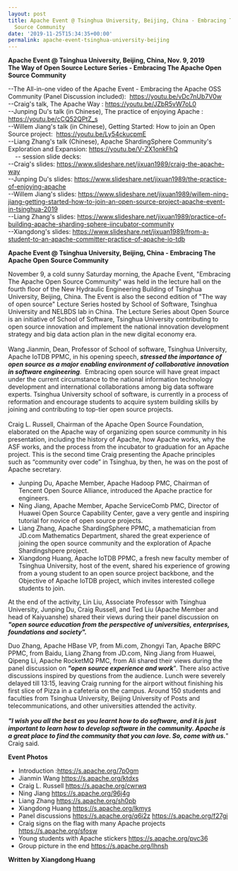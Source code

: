 ```yaml
---
layout: post
title: Apache Event @ Tsinghua University, Beijing, China - Embracing The Apache Open
  Source Community
date: '2019-11-25T15:34:35+00:00'
permalink: apache-event-tsinghua-university-beijing
---
```

<p> <strong>Apache Event @ Tsinghua University, Beijing, China, Nov. 9, 2019</strong><br /> <strong>The Way of Open Source Lecture Series - Embracing The Apache Open Source Community</strong></p> 
  <p>--The All-in-one video of the Apache Event - Embracing the Apache OSS Community (Panel Discussion included):&nbsp; <a href="https://youtu.be/vDc7nUb7V0w">https://youtu.be/vDc7nUb7V0w</a><br />--Craig's talk, The Apache Way : <a href="https://youtu.be/JZbR5vW7oL0">https://youtu.be/JZbR5vW7oL0</a><br />--Junping Du's talk (in Chinese), The practice of enjoying Apache : <a href="https://youtu.be/cCQ52QPtZ_s">https://youtu.be/cCQ52QPtZ_s</a><br />--Willem Jiang's talk (in Chinese), Getting Started: How to join an Open Source project:&nbsp; <a href="https://youtu.be/Ly54ckucpmE">https://youtu.be/Ly54ckucpmE</a><br />--Liang Zhang's talk (Chinese), Apache ShardingSphere Community's Exploration and Expansion: <a href="https://youtu.be/V-ZX1onkFhQ">https://youtu.be/V-ZX1onkFhQ</a><br />&nbsp; &nbsp; -- session slide decks:<br />--Craig's slides: <a href="https://www.slideshare.net/jixuan1989/craig-the-apache-way">https://www.slideshare.net/jixuan1989/craig-the-apache-way</a><br />--Junping Du's slides: <a href="https://www.slideshare.net/jixuan1989/the-practice-of-enjoying-apache">https://www.slideshare.net/jixuan1989/the-practice-of-enjoying-apache</a><br />--Willem Jiang's slides: <a href="https://www.slideshare.net/jixuan1989/willem-ning-jiang-getting-started-how-to-join-an-open-source-project-apache-event-in-tsinghua-2019">https://www.slideshare.net/jixuan1989/willem-ning-jiang-getting-started-how-to-join-an-open-source-project-apache-event-in-tsinghua-2019</a><br />--Liang Zhang's slides: <a href="https://www.slideshare.net/jixuan1989/practice-of-building-apache-sharding-sphere-iincubator-community">https://www.slideshare.net/jixuan1989/practice-of-building-apache-sharding-sphere-iincubator-community</a><br />--Xiangdong's slides: <a href="https://www.slideshare.net/jixuan1989/from-a-student-to-an-apache-committer-practice-of-apache-io-tdb">https://www.slideshare.net/jixuan1989/from-a-student-to-an-apache-committer-practice-of-apache-io-tdb</a><br /></p> 
  <p><strong>Apache Event @ Tsinghua University, Beijing, China - Embracing The Apache Open Source Community</strong></p> 
  <p>November 9, a cold sunny Saturday morning, the Apache Event, &quot;Embracing The Apache Open Source Community&quot; was held in the lecture hall on the fourth floor of the New Hydraulic Engineering Building of Tsinghua University, Beijing, China. The Event is also the second edition of &quot;The way of open source&quot; Lecture Series hosted by School of Software, Tsinghua University and NELBDS lab in China. The Lecture Series about Open Source is an initiative of School of Software, Tsinghua University contributing to open source innovation and implement the national innovation development strategy and big data action plan in the new digital economy era.<br /><br /> Wang Jianmin, Dean, Professor of School of software, Tsinghua University, Apache IoTDB PPMC, in his opening speech, <em><strong>stressed the importance of open source as a major enabling environment of collaborative innovation in software engineering</strong></em>.&nbsp; Embracing open source will have great impact under the current circumstance to the national information technology development and international collaborations among big data software experts. Tsinghua University school of software, is currently in a process of reformation and encourage students to acquire system building skills by joining and contributing to top-tier open source projects. <br /><br />Craig L. Russell, Chairman of the Apache Open Source Foundation, elaborated on the Apache way of organizing open source community in his presentation, including the history of Apache, how Apache works, why the ASF works, and the process from the incubator to graduation for an Apache project. This is the second time Craig presenting the Apache principles such as “community over code” in Tsinghua, by then, he was on the post of Apache secretary. </p> 
  <ul> 
    <li>Junping Du, Apache Member, Apache Hadoop PMC, Chairman of Tencent Open Source Alliance, introduced the Apache practice for engineers. </li> 
    <li>Ning Jiang, Apache Member, Apache ServiceComb PMC, Director of Huawei Open Source Capability Center, gave a very gentle and inspiring tutorial for novice of open source projects. </li> 
    <li>Liang Zhang, Apache ShardingSphere PPMC, a mathematician from JD.com Mathematics Department, shared the great experience of joining the open source community and the exploration of Apache Shardingshpere project. </li> 
    <li>Xiangdong Huang, Apache IoTDB PPMC, a fresh new faculty member of Tsinghua University, host of the event, shared his experience of growing from a young student to an open source project backbone, and the Objective of Apache IoTDB project, which invites interested college students to join.</li> 
  </ul> 
  <p>At the end of the activity, Lin Liu, Associate Professor with Tsinghua University, Junping Du, Craig Russell, and Ted Liu (Apache Member and head of Kaiyuanshe) shared their views during their panel discussion on<strong><em> &quot;open source education from the perspective of universities, enterprises, foundations and society&quot;.</em></strong> </p> 
  <p>Duo Zhang, Apache HBase VP, from Mi.com, Zhongyi Tan, Apache BRPC PPMC, from Baidu, Liang Zhang from JD.com, Ning Jiang from Huawei, Qipeng Li, Apache RocketMQ PMC, from Ali shared their views during the panel discussion on <em><strong>&quot;open source experience and work</strong></em>&quot;. There also active discussions inspired by questions from the audience. Lunch were severely delayed till 13:15, leaving Craig running for the airport without finishing his first slice of Pizza in a cafeteria on the campus. Around 150 students and faculties from Tsinghua University, Beijing University of Posts and telecommunications, and other universities attended the activity. <br /><br /><strong><em>&quot;I wish you all the best as you learnt how to do software, and it is just important to learn how to develop software in the community. Apache is a great place to find the community that you can love. So, come with us.</em></strong>&quot; Craig said.</p> 
  <p><strong>Event Photos</strong></p> 
  <ul> 
    <li>Introduction :<a href="https://s.apache.org/7p0gm">https://s.apache.org/7p0gm</a> </li> 
    <li>Jianmin Wang <a href="https://s.apache.org/ktdxs">https://s.apache.org/ktdxs</a></li> 
    <li>Craig L. Russell <a href="https://s.apache.org/cwrwq">https://s.apache.org/cwrwq</a></li> 
    <li>Ning Jiang <a href="https://s.apache.org/96j4g">https://s.apache.org/96j4g</a></li> 
    <li>Liang Zhang <a href="https://s.apache.org/sh0pb">https://s.apache.org/sh0pb</a></li> 
    <li>Xiangdong Huang <a href="https://s.apache.org/lkmys">https://s.apache.org/lkmys</a></li> 
    <li>Panel discussions <a href="https://s.apache.org/q6i2z">https://s.apache.org/q6i2z</a> <a href="https://s.apache.org/f27gi">https://s.apache.org/f27gi</a></li> 
    <li>Craig signs on the flag with many Apache projects <a href="https://s.apache.org/sfosw">https://s.apache.org/sfosw</a> <br /></li> 
    <li>Young students with Apache stickers <a href="https://s.apache.org/pvc36">https://s.apache.org/pvc36</a></li> 
    <li>Group picture in the end <a href="https://s.apache.org/lhnsh">https://s.apache.org/lhnsh</a></li> 
  </ul> 
  <p><strong>Written by Xiangdong Huang </strong></p>
